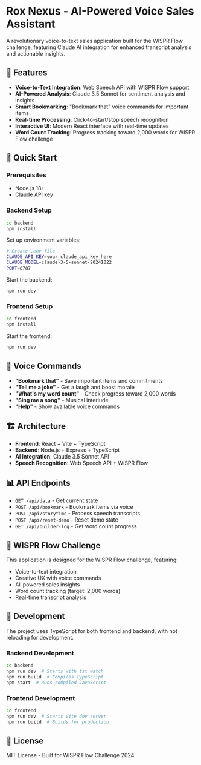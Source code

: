# Rox Nexus - AI-Powered Voice Sales Assistant

A revolutionary voice-to-text sales application built for the WISPR Flow challenge, featuring Claude AI integration for enhanced transcript analysis and actionable insights.

## 🎯 Features

- **Voice-to-Text Integration**: Web Speech API with WISPR Flow support
- **AI-Powered Analysis**: Claude 3.5 Sonnet for sentiment analysis and insights
- **Smart Bookmarking**: "Bookmark that" voice commands for important items
- **Real-time Processing**: Click-to-start/stop speech recognition
- **Interactive UI**: Modern React interface with real-time updates
- **Word Count Tracking**: Progress tracking toward 2,000 words for WISPR Flow challenge

## 🚀 Quick Start

### Prerequisites
- Node.js 18+
- Claude API key

### Backend Setup
```bash
cd backend
npm install
```

Set up environment variables:
```bash
# Create .env file
CLAUDE_API_KEY=your_claude_api_key_here
CLAUDE_MODEL=claude-3-5-sonnet-20241022
PORT=8787
```

Start the backend:
```bash
npm run dev
```

### Frontend Setup
```bash
cd frontend
npm install
```

Start the frontend:
```bash
npm run dev
```

## 🎤 Voice Commands

- **"Bookmark that"** - Save important items and commitments
- **"Tell me a joke"** - Get a laugh and boost morale
- **"What's my word count"** - Check progress toward 2,000 words
- **"Sing me a song"** - Musical interlude
- **"Help"** - Show available voice commands

## 🏗️ Architecture

- **Frontend**: React + Vite + TypeScript
- **Backend**: Node.js + Express + TypeScript
- **AI Integration**: Claude 3.5 Sonnet API
- **Speech Recognition**: Web Speech API + WISPR Flow

## 📊 API Endpoints

- `GET /api/data` - Get current state
- `POST /api/bookmark` - Bookmark items via voice
- `POST /api/storytime` - Process speech transcripts
- `POST /api/reset-demo` - Reset demo state
- `GET /api/builder-log` - Get word count progress

## 🎯 WISPR Flow Challenge

This application is designed for the WISPR Flow challenge, featuring:
- Voice-to-text integration
- Creative UX with voice commands
- AI-powered sales insights
- Word count tracking (target: 2,000 words)
- Real-time transcript analysis

## 🔧 Development

The project uses TypeScript for both frontend and backend, with hot reloading for development.

### Backend Development
```bash
cd backend
npm run dev  # Starts with tsx watch
npm run build  # Compiles TypeScript
npm start  # Runs compiled JavaScript
```

### Frontend Development
```bash
cd frontend
npm run dev  # Starts Vite dev server
npm run build  # Builds for production
```

## 📝 License

MIT License - Built for WISPR Flow Challenge 2024